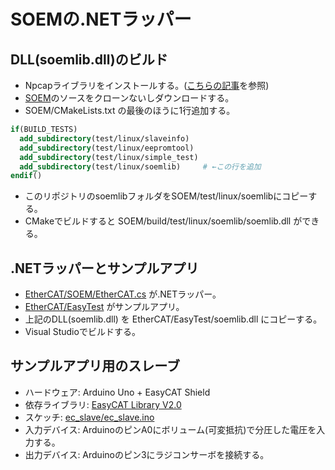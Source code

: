 # SOEMの.NETラッパー
<!--
## 解説記事

- [SOEMを.NETで使う - 滴了庵日録](TODO)
-->
## DLL(soemlib.dll)のビルド

- Npcapライブラリをインストールする。([こちらの記事](https://lipoyang.hatenablog.com/entry/2019/04/19/204636)を参照)
- [SOEM](https://github.com/OpenEtherCATsociety/SOEM)のソースをクローンないしダウンロードする。
- SOEM/CMakeLists.txt の最後のほうに1行追加する。

```CMake
if(BUILD_TESTS) 
  add_subdirectory(test/linux/slaveinfo)
  add_subdirectory(test/linux/eepromtool)
  add_subdirectory(test/linux/simple_test)
  add_subdirectory(test/linux/soemlib)     # ←この行を追加
endif()
```
- このリポジトリのsoemlibフォルダをSOEM/test/linux/soemlibにコピーする。
- CMakeでビルドすると SOEM/build/test/linux/soemlib/soemlib.dll ができる。

## .NETラッパーとサンプルアプリ

- [EtherCAT/SOEM/EtherCAT.cs](EtherCAT/SOEM/EtherCAT.cs) が.NETラッパー。
- [EtherCAT/EasyTest](EtherCAT/EasyTest) がサンプルアプリ。
- 上記のDLL(soemlib.dll) を EtherCAT/EasyTest/soemlib.dll にコピーする。
- Visual Studioでビルドする。

## サンプルアプリ用のスレーブ

- ハードウェア: Arduino Uno + EasyCAT Shield
- 依存ライブラリ: [EasyCAT Library V2.0](https://www.bausano.net/en/hardware/ethercat-e-arduino/easycat.html)
- スケッチ: [ec_slave/ec_slave.ino](ec_slave/ec_slave.ino)
- 入力デバイス: ArduinoのピンA0にボリューム(可変抵抗)で分圧した電圧を入力する。
- 出力デバイス: Arduinoのピン3にラジコンサーボを接続する。
